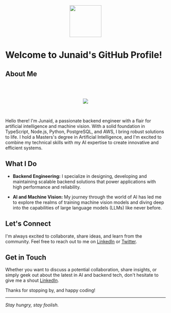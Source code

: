 <div id="header" align="center">
  <img src="https://media.giphy.com/media/M9gbBd9nbDrOTu1Mqx/giphy.gif" width="100"/>
</div>

# Welcome to Junaid's GitHub Profile!

## About Me
<br>
<br>

<p align="center">
  <a href="https://skillicons.dev">
    <img src="https://skillicons.dev/icons?i=js,ts,nodejs,py,aws,linux,postgres,bash,express,git&theme=dark&perline=5" />
  </a>
</p>

<br>

Hello there! I'm Junaid, a passionate backend engineer with a flair for artificial intelligence and machine vision. With a solid foundation in TypeScript, Node.js, Python, PostgreSQL, and AWS, I bring robust solutions to life. I hold a Masters's degree in Artificial Intelligence, and I'm excited to combine my technical skills with my AI expertise to create innovative and efficient systems.

## What I Do

- **Backend Engineering:** I specialize in designing, developing and maintaining scalable backend solutions that power applications with high performance and reliability.

- **AI and Machine Vision:** My journey through the world of AI has led me to explore the realms of training machine vision models and diving deep into the capabilities of large language models (LLMs) like never before.


<!--
- **Cloud Expertise:** With AWS as my playground, I orchestrate cloud resources to build resilient and scalable infrastructures that meet the demands of modern applications.

-->
<!--
## Projects Highlights

### Machine Vision Magic
A collection of projects where I've put my AI and machine vision skills to work. From image recognition to object detection, witness the magic of AI in action.

### [Project Name]
A showcase of my expertise in backend engineering and AI integration. This project demonstrates how I've seamlessly integrated TypeScript, Node.js, and machine learning models to deliver an intelligent application that solves [problem statement].

### AWS Wonders
Explore how I leverage AWS services to create serverless architectures, implement efficient data storage with RDS, and deploy applications with a global reach using services like AWS Lambda and API Gateway.
-->

## Let's Connect

I'm always excited to collaborate, share ideas, and learn from the community. Feel free to reach out to me on [LinkedIn](https://www.linkedin.com/in/hbawah) or [Twitter](https://twitter.com/Skywalker427).

<!--
## Blog and Learning

Visit my personal blog where I write about my experiences, insights, and tips related to backend development, AI, and everything in between. Stay tuned for in-depth tutorials, best practices, and thought-provoking discussions.

-->

## Get in Touch

Whether you want to discuss a potential collaboration, share insights, or simply geek out about the latest in AI and backend tech, don't hesitate to give me a shout [LinkedIn](www.linkedin.com/in/hbawah).

Thanks for stopping by, and happy coding!


---
_Stay hungry, stay foolish._



